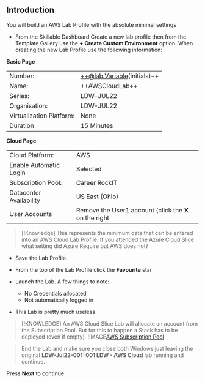 
## Introduction
You will build an AWS Lab Profile with the absolute minimal settings

- From the Skillable Dashboard Create a new lab profile then from the Template Gallery use the **+ Create Custom Environment** option.  When creating the new Lab Profile use the following information:

**Basic Page**

|||
|---------------|--------------------------|
| Number:       | ++@lab.Variable(initials)++  |
| Name:         | ++AWSCloudLab++ |
| Series:       | LDW-JUL22                |
| Organisation: | LDW-JUL22                |
| Virtualization Platform: | None |
| Duration | 15 Minutes |

**Cloud Page**

|||
|---------------|--------------------------|
| Cloud Platform:       | AWS                     |
| Enable Automatic Login | Selected |
| Subscription Pool:    | Career RockIT |
| Datacenter Availability | US East (Ohio) |
| User Accounts | Remove the User1 account (click the **X** on the right |

>[!Knowledge] This represents the minimum data that can be entered into an AWS Cloud Lab Profile.  If you attended the Azure Cloud Slice what setting did Azure Require but AWS does not?

- Save the Lab Profile.
- From the top of the Lab Profile click the **Favourite** star

 - Launch the Lab.  A few things to note:
    - No Credentials allocated
    - Not automatically logged in
- This Lab is pretty much useless

>[!KNOWLEDGE] An AWS Cloud Slice Lab will allocate an account from the Subscription Pool.  But for this to happen a Stack has to be deployed (even if empty). 
!IMAGE[AWS Subscription Pool](images/image1.jpg)
 
> End the Lab and make sure you close both Windows just leaving the original **LDW-Jul22-001: 001 LDW - AWS Cloud** lab running and continue.

Press **Next** to continue
